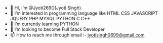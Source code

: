 - 👋 Hi, I’m @Jyoti269D(Jyoti Singh)
- 👀 I’m interested in programming language like HTML CSS JAVASCRIPT JQUERY PHP MYSQL PYTHON C C++ 
- 🌱 I’m currently learning PYTHON 
- 💞️ I’m looking to become Full Stack Developer
- 📫 How to reach me through email :- jyotisingh0699@gmail.com 

<!---
Jyoti269D/Jyoti269D is a ✨ special ✨ repository because its `README.md` (this file) appears on your GitHub profile.
You can click the Preview link to take a look at your changes.
--->
